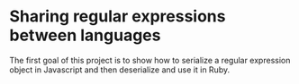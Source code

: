 # Sharing regular expressions between languages

The first goal of this project is to show how to serialize a regular expression object in Javascript and then deserialize and use it in Ruby.

